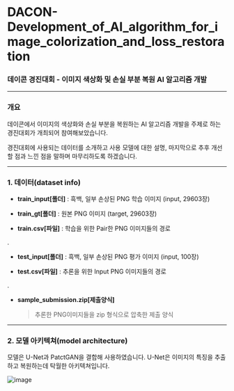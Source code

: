 # DACON-Development_of_AI_algorithm_for_image_colorization_and_loss_restoration
### 데이콘 경진대회 - 이미지 색상화 및 손실 부분 복원 AI 알고리즘 개발
- - -
### 개요

데이콘에서 이미지의 색상화와 손실 부분을 복원하는 AI 알고리즘 개발을 주제로 하는 경진대회가 개최되어 참여해보았습니다.

경진대회에 사용되는 데이터를 소개하고 사용 모델에 대한 설명, 마지막으로 추후 개선할 점과 느낀 점을 말하며 마무리하도록 하겠습니다. 

- - -

### 1. 데이터(dataset info)

+ __train_input[폴더]__ : 흑백, 일부 손상된 PNG 학습 이미지 (input, 29603장)

+ __train_gt[폴더]__ : 원본 PNG 이미지 (target, 29603장)

+ __train.csv[파일]__ : 학습을 위한 Pair한 PNG 이미지들의 경로

.

+ __test_input[폴더]__ : 흑백, 일부 손상된 PNG 평가 이미지 (input, 100장)

+ __test.csv[파일]__ : 추론을 위한 Input PNG 이미지들의 경로

.

+ __sample_submission.zip[제출양식]__

  >추론한 PNG이미지들을 zip 형식으로 압축한 제출 양식

- - -

### 2. 모델 아키텍쳐(model architecture)

모델은 U-Net과 PatctGAN을 결합해 사용하였습니다.
U-Net은 이미지의 특징을 추출하고 복원하는데 탁월한 아키텍쳐입니다.

![image](https://github.com/user-attachments/assets/6728bcf0-31f3-4830-a827-c80de04e0615)


